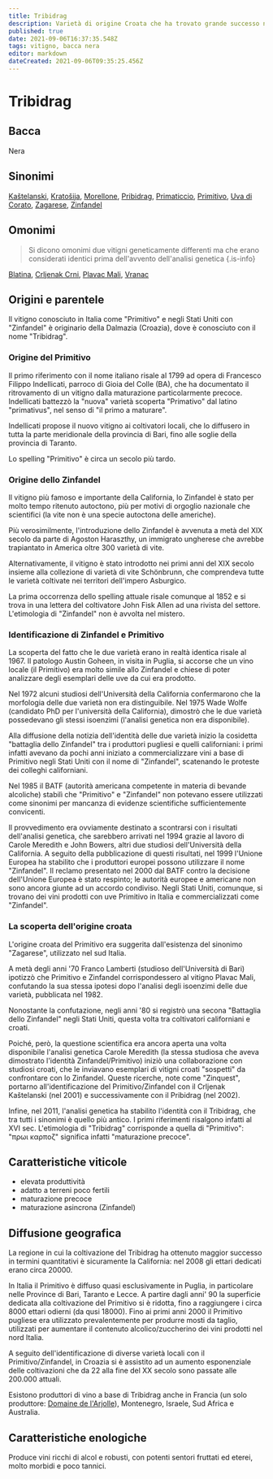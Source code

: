 ```yaml
---
title: Tribidrag
description: Varietà di origine Croata che ha trovato grande successo nel sud Italia e in California, capace di produrre vini tra i più robusti al mondo
published: true
date: 2021-09-06T16:37:35.548Z
tags: vitigno, bacca nera
editor: markdown
dateCreated: 2021-09-06T09:35:25.456Z
---
```


# Tribidrag

## Bacca
Nera

## Sinonimi
[Kaštelanski](/vitigni/bacca-nera/kastelanski), [Kratošija](/vitigni/bacca-nera/kratošija), [Morellone](/vitigni/bacca-nera/morellone), [Pribidrag](/vitigni/bacca-nera/pribidrag), [Primaticcio](/vitigni/bacca-nera/primaticcio),
[Primitivo](/vitigni/Italia/bacca-nera/primitivo), [Uva di Corato](/vitigni/bacca-nera/uva-di-corato), [Zagarese](/vitigni/bacca-nera/zagarese), [Zinfandel](/vitigni/Croazia/bacca-nera/tribidrag)

## Omonimi
> Si dicono omonimi due vitigni geneticamente differenti ma che erano considerati identici prima dell'avvento dell'analisi genetica
{.is-info}

[Blatina](/vitigni/Croazia/bacca-nera/tribidrag), [Crljenak Crni](/vitigni/bacca-nera/crljeank-crni), [Plavac Mali](/vitigni/bacca-nera/plavac-mali), [Vranac](/vitigni/bacca-nera/vranac)

## Origini e parentele
Il vitigno conosciuto in Italia come "Primitivo" e negli Stati Uniti con "Zinfandel" è originario della Dalmazia (Croazia), dove è conosciuto con il nome "Tribidrag".

### Origine del Primitivo
Il primo riferimento con il nome italiano risale al 1799 ad opera di Francesco Filippo Indellicati, parroco di Gioia del Colle (BA), che ha documentato il ritrovamento di un vitigno dalla maturazione particolarmente precoce. Indellicati battezzò la "nuova" varietà scoperta "Primativo" dal latino "primativus", nel senso di "il primo a maturare". 

Indellicati propose il nuovo vitigno ai coltivatori locali, che lo diffusero in tutta la parte meridionale della provincia di Bari, fino alle soglie della provincia di Taranto.

Lo spelling "Primitivo" è circa un secolo più tardo.

### Origine dello Zinfandel
Il vitigno più famoso e importante della California, lo Zinfandel è stato per molto tempo ritenuto autoctono, più per motivi di orgoglio nazionale che scientifici (la vite non è una specie autoctona delle americhe).

Più verosimilmente, l'introduzione dello Zinfandel è avvenuta a metà del XIX secolo da parte di Agoston Haraszthy, un immigrato ungherese che avrebbe trapiantato in America oltre 300 varietà di vite.

Alternativamente, il vitigno è stato introdotto  nei primi anni del XIX secolo insieme alla collezione di varietà di vite Schönbrunn, che comprendeva tutte le varietà coltivate nei territori dell'impero Asburgico.

La prima occorrenza dello spelling attuale risale comunque al 1852 e si trova in una lettera del coltivatore John Fisk Allen ad una rivista del settore. L'etimologia di "Zinfandel" non è avvolta nel mistero.

### Identificazione di Zinfandel e Primitivo
La scoperta del fatto che le due varietà erano in realtà identica risale al 1967. Il patologo Austin Goheen, in visita in Puglia, si accorse che un vino locale (il Primitivo) era molto simile allo Zinfandel e chiese di poter analizzare degli esemplari delle uve da cui era prodotto. 

Nel 1972 alcuni studiosi dell'Università della California confermarono che la morfologia delle due varietà non era distinguibile. Nel 1975 Wade Wolfe (candidato PhD per l'università della California), dimostrò che le due varietà possedevano gli stessi isoenzimi (l'analisi genetica non era disponibile). 

Alla diffusione della notizia dell'identità delle due varietà inizio la cosidetta "battaglia dello Zinfandel" tra i produttori pugliesi e quelli californiani: i primi infatti avevano da pochi anni iniziato a commercializzare vini a base di Primitivo negli Stati Uniti con il nome di "Zinfandel", scatenando le proteste dei colleghi californiani. 

Nel 1985 il BATF (autorità americana competente in materia di bevande alcoliche) stabilì che "Primitivo" e "Zinfandel" non potevano essere utilizzati come sinonimi per mancanza di evidenze scientifiche sufficientemente convicenti.

Il provvedimento era ovviamente destinato a scontrarsi con i risultati dell'analisi genetica, che sarebbero arrivati nel 1994 grazie al lavoro di Carole Meredith e John Bowers, altri due studiosi dell'Università della California. A seguito della pubblicazione di questi risultati, nel 1999 l'Unione Europea ha stabilito che i produttori europei possono utilizzare il nome "Zinfandel". Il reclamo presentato nel 2000 dal BATF contro la decisione dell'Unione Europea è stato respinto; le autorità europee e americane non sono ancora giunte ad un accordo condiviso. Negli Stati Uniti, comunque, si trovano dei vini prodotti con uve Primitivo in Italia e commercializzati come "Zinfandel".

### La scoperta dell'origine croata
L'origine croata del Primitivo era suggerita dall'esistenza del sinonimo "Zagarese", utilizzato nel sud Italia. 

A metà degli anni '70 Franco Lamberti (studioso dell'Università di Bari) ipotizzò che Primitivo e Zinfandel corrispondessero al vitigno Plavac Mali, confutando la sua stessa ipotesi dopo l'analisi degli isoenzimi delle due varietà, pubblicata nel 1982.

Nonostante la confutazione, negli anni '80 si registrò una secona "Battaglia dello Zinfandel" negli Stati Uniti, questa volta tra coltivatori californiani e croati.

Poiché, però, la questione scientifica era ancora aperta una volta disponibile l'analisi genetica Carole Meredith (la stessa studiosa che aveva dimostrato l'identità Zinfandel/Primitivo) iniziò una collaborazione con studiosi croati, che le inviavano esemplari di vitigni croati "sospetti" da confrontare con lo Zinfandel. Queste ricerche, note come "Zinquest", portarno all'identificazione del Primitivo/Zinfandel con il Crljenak Kaštelanski (nel 2001) e successivamente con il Pribidrag (nel 2002).

Infine, nel 2011, l'analisi genetica ha stabilito l'identità con il Tribidrag, che tra tutti i sinonimi è quello più antico. I primi riferimenti risalgono infatti al XVI sec. L'etimologia di "Tribidrag" corrisponde a quella di "Primitivo":  "πρωι καρπoζ" significa infatti "maturazione precoce". 


## Caratteristiche viticole
- elevata produttività 
- adatto a terreni poco fertili
- maturazione precoce
- maturazione asincrona (Zinfandel)

## Diffusione geografica
La regione in cui la coltivazione del Tribidrag ha ottenuto maggior successo in termini quantitativi è sicuramente la California: nel 2008 gli ettari dedicati erano circa 20000.

In Italia il Primitivo è diffuso quasi esclusivamente in Puglia, in particolare nelle Province di Bari, Taranto e Lecce. A partire dagli anni' 90 la superficie dedicata alla coltivazione del Primitivo si è ridotta, fino a raggiungere i circa 8000 ettari odierni (da qusi 18000). Fino ai primi anni 2000 il Primitivo pugliese era utilizzato prevalentemente per produrre mosti da taglio, utilizzati per aumentare il contenuto alcolico/zuccherino dei vini prodotti nel nord Italia.

A seguito dell'identificazione di diverse varietà locali con il Primitivo/Zinfandel, in Croazia si è assistito ad un aumento esponenziale delle coltivazioni che da 22 alla fine del XX secolo sono passate alle 200.000 attuali. 

Esistono produttori di vino a base di Tribidrag anche in Francia (un solo produttore: [Domaine de l'Arjolle](/produttori/francia/languedoc-roussillon/domaine-de-larjolle)), Montenegro, Israele, Sud Africa e Australia.

## Caratteristiche enologiche
Produce vini ricchi di alcol e robusti, con potenti sentori fruttati ed eterei, molto morbidi e poco tannici. 
